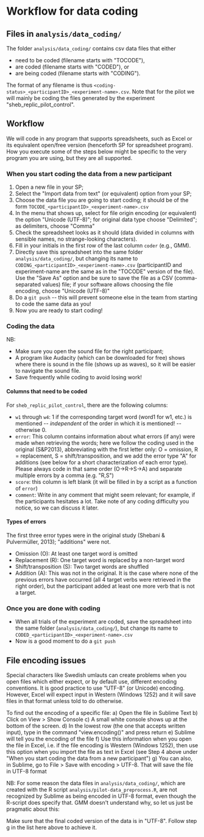 Workflow for data coding
========================

Files in `analysis/data_coding/`
--------------------------------

The folder `analysis/data_coding/` contains csv data files that either 
- need to be coded (filename starts with "TOCODE"),
- are coded (filename starts with "CODED"), or
- are being coded (filename starts with "CODING").

The format of any filename is thus `<coding-status>_<participantID>_<experiment-name>.csv`.
Note that for the pilot we will mainly be coding the files generated by the experiment "sheb_replic_pilot_control".

Workflow
--------

We will code in any program that supports spreadsheets, such as Excel or its equivalent open/free version (henceforth SP for spreadsheet program). How you execute some of the steps below might be specific to the very program you are using, but they are all supported.

### When you start coding the data from a new participant

1. Open a new file in your SP;
2. Select the "Import data from text" (or equivalent) option from your SP;
3. Choose the data file you are going to start coding; it should be of the form `TOCODE_<participantID>_<experiment-name>.csv`
4. In the menu that shows up, select for file origin encoding (or equivalent) the option "Unicode (UTF-8)"; for original data type choose "Delimited"; as delimiters, choose "Comma"
5. Check the spreadsheet looks as it should (data divided in columns with sensible names, no strange-looking characters).
6. Fill in your initials in the first row of the last column `coder` (e.g., GMM).
7. Directly save this spreadsheet into the same folder `analysis/data_coding/`, but changing its name to `CODING_<participantID>_<experiment-name>.csv` (participantID and experiment-name are the same as in the "TOCODE" version of the file). Use the "Save As" option and be sure to save the file as a CSV (comma-separated values) file; if your software allows choosing the file encoding, choose "Unicode (UTF-8)"
8. Do a `git push` -- this will prevent someone else in the team from starting to code the same data as you!
9. Now you are ready to start coding!


### Coding the data

NB:
- Make sure you open the sound file for the right participant;
- A program like Audacity (which can be downloaded for free) shows where there is sound in the file (shows up as waves), so it will be easier to navigate the sound file.
- Save frequently while coding to avoid losing work!


#### Columns that need to be coded

For `sheb_replic_pilot_control`, there are the following columns:

- `w1` through `w4`: 1 if the corresponding target word (word1 for w1, etc.) is mentioned -- *independent* of the order in which it is mentioned! -- otherwise 0.
- `error`: This column contains information about what errors (if any) were made when retrieving the words; here we follow the coding used in the original (S&P2013), abbreviating with the first letter only: O = omission, R = replacement, S = shift/transposition, and we add the error type "A" for additions (see below for a short characterization of each error type). Please always code in that same order (O->R->S->A) and separate multiple errors by a comma (e.g. "R,S")
- `score`: this column is left blank (it will be filled in by a script as a function of `error`)
- `comment`: Write in any comment that might seem relevant; for example, if the participants hesitates a lot. Take note of any coding difficulty you notice, so we can discuss it later.

#### Types of errors

The first three error types were in the original study (Shebani & Pulvermüller, 2013); "additions" were not.

- Omission (O): At least one target word is omitted
- Replacement (R): One target word is replaced by a non-target word
- Shift/transposition (S): Two target words are shuffled
- Addition (A): This was not in the original. It is the case where none of the previous errors have occurred (all 4 target verbs were retrieved in the right order), but the participant added at least one more verb that is not a target.


### Once you are done with coding

- When all trials of the experiment are coded, save the spreadsheet into the same folder (`analysis/data_coding/`), but change its name to 
`CODED_<participantID>_<experiment-name>.csv`
-  Now is a good moment to do a `git push`


## File encoding issues

Special characters like Swedish umlauts can create problems when you open files which either expect, or by default use, different encoding conventions. It is good practice to use "UTF-8" (or Unicode) encoding. However, Excel will expect input in Western (Windows 1252) and it will save files in that format unless told to do otherwise.

To find out the encoding of a specific file:
a) Open the file in Sublime Text
b) Click on View > Show Console
c) A small white console shows up at the bottom of the screen.
d) In the lowest row (the one that accepts written input), type in the command "view.encoding()" and press return
e) Sublime will tell you the encoding of the file
f) Use this information when you open the file in Excel, i.e. if the file encoding is Western (Windows 1252), then use this option when you import the file as text in Excel (see Step 4 above under "When you start coding the data from a new participant")
g) You can also, in Sublime, go to File > Save with encoding > UTF-8. That will save the file in UTF-8 format

NB: For some reason the data files in `analysis/data_coding/`, which are created with the R script `analysis/pilot-data_preprocess.R`, are not recognized by Sublime as being encoded in UTF-8 format, even though the R-script does specify that. GMM doesn't understand why, so let us just be pragmatic about this:

Make sure that the final coded version of the data is in "UTF-8". Follow step g in the list here above to achieve it.
